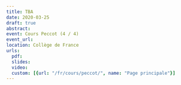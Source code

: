 ```yaml
---
title: TBA
date: 2020-03-25
draft: true
abstract:
event: Cours Peccot (4 / 4)
event_url:
location: Collège de France
urls:
  pdf:
  slides:
  video:
  custom: [{url: "/fr/cours/peccot/", name: "Page principale"}]
---
```

